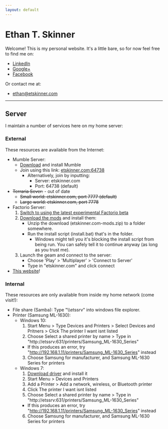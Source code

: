 ```yaml
---
layout: default
---
```


# Ethan T. Skinner
Welcome! This is my personal website. It's a little bare, so for now feel free to find me on:
- [LinkedIn](http://lnkd.in/v55KCt)
- [Google+](https://plus.google.com/+EthanSkinner0)
- [Facebook](https://www.facebook.com/etskinner)

Or contact me at:
- [ethan@etskinner.com](mailto:ethan@etskinner.com)

---

## Server
I maintain a number of services here on my home server:

### External
These resources are available from the Internet:
- Mumble Server:
  - [Download](https://wiki.mumble.info/wiki/Main_Page#Download_Mumble) and install Mumble
  - Join using this link: [etskinner.com:64738](mumble://etskinner.com?title=etskinner.com:64738&version=1.2.0)
    - Alternatively, join by inputting:
      - Server: etskinner.com
      - Port: 64738 (default)
- ~~Terraria Sever:~~ - out of date
  - ~~Small world: etskinner.com, port 7777 (default)~~
  - ~~Large world: etskinner.com, port 7778~~
- Factorio Server:
  1. [Switch to using the latest experimental Factorio beta](https://gyazo.com/9f1c16429953f2b02232a70bcdde5063)
  2. [Download the mods](https://www.etskinner.com/downloads/factorio/etskinner.com-mods.zip) and install them:
     - Unzip the download (etskinner.com-mods.zip) to a folder somewhere.
     - Run the install script (install.bat) that's in the folder.
       - Windows might tell you it's blocking the install script from being run. You can safely tell it to continue anyway (as long as you trust me).
  3. Launch the geam and connect to the server:
     - Choose 'Play' > 'Multiplayer' > 'Connect to Server'
     - Type in "etskinner.com" and click connect
- [This website](index.html)!
### Internal
These resources are only available from inside my home network (come visit!):
- File share (Samba): Type "\\\\etssrv\" into windows file explorer.
- Printer (Samsung ML-1630):
  - Windows 10:
    1. Start Menu > Type Devices and Printers > Select Devices and Pritners > Click The printer I want isnt listed
    2. Choose Select a shared printer by name > Type in "http://etssrv:631/printers/Samsung_ML-1630_Series"
      - If this produces an error, try "http://192.168.1.11/printers/Samsung_ML-1630_Series" instead
    3. Choose Samsung for manufacturer, and Samsung ML-1630 Series for printers
  - Windows 7:
    1. [Download driver](downloads/ML-1630_Print_32bit.exe) and install it
    2. Start Menu > Devices and Printers
    3. Add a Printer > Add a network, wireless, or Bluetooth printer
    4. Click The printer I want isnt listed
    5. Choose Select a shared printer by name > Type in "http://etssrv:631/printers/Samsung_ML-1630_Series"
      - If this produces an error, try "http://192.168.1.11/printers/Samsung_ML-1630_Series" instead
    6. Choose Samsung for manufacturer, and Samsung ML-1630 Series for printers
